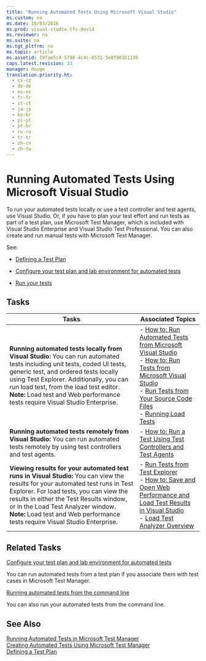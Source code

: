 ```yaml
---
title: "Running Automated Tests Using Microsoft Visual Studio"
ms.custom: na
ms.date: 10/03/2016
ms.prod: visual-studio-tfs-dev14
ms.reviewer: na
ms.suite: na
ms.tgt_pltfrm: na
ms.topic: article
ms.assetid: 19fae5c4-5798-4c4c-b531-3e8f901b1130
caps.latest.revision: 33
manager: douge
translation.priority.ht: 
  - cs-cz
  - de-de
  - es-es
  - fr-fr
  - it-it
  - ja-jp
  - ko-kr
  - pl-pl
  - pt-br
  - ru-ru
  - tr-tr
  - zh-cn
  - zh-tw
---
```

# Running Automated Tests Using Microsoft Visual Studio
To run your automated tests locally or use a test controller and test agents, use Visual Studio. Or, if you have to plan your test effort and run tests as part of a test plan, use Microsoft Test Manager, which is included with Visual Studio Enterprise and Visual Studio Test Professional. You can also create and run manual tests with Microsoft Test Manager.  
  
 See:  
  
-   [Defining a Test Plan](../Topic/Defining%20a%20Test%20Plan.md)  
  
-   [Configure your test plan and lab environment for automated tests](assetId:///6c6e2f57-f778-47e0-88f5-98e73b106db1)  
  
-   [Run your tests](../dv_TeamTestALM/Running-manual-tests-using-the-web-portal.md)  
  
## Tasks  
  
|Tasks|Associated Topics|  
|-----------|-----------------------|  
|**Running automated tests locally from Visual Studio:** You can run automated tests including unit tests, coded UI tests, generic test, and ordered tests locally using Test Explorer. Additionally, you can run load test, from the load test editor. **Note:**  Load test and Web performance tests require Visual Studio Enterprise.|-   [How to: Run Automated Tests from Microsoft Visual Studio](../dv_TeamTestALM/How-to--Run-Tests-from-Microsoft-Visual-Studio.md#RunTestsFromWindows)<br />-   [How to: Run Tests from Microsoft Visual Studio](../dv_TeamTestALM/How-to--Run-Tests-from-Microsoft-Visual-Studio.md)<br />-   [Run Tests from Your Source Code Files](../dv_TeamTestALM/How-to--Run-Tests-from-Microsoft-Visual-Studio.md#RunTestsFromSolutionFiles)<br />-   [Running Load Tests](../Topic/Running%20Load%20Tests.md)|  
|**Running automated tests remotely from Visual Studio:** You can run automated tests remotely by using test controllers and test agents.|-   [How to: Run a Test Using Test Controllers and Test Agents](../dv_TeamTestALM/How-to--Run-a-Test-Using-Test-Controllers-and-Test-Agents.md)|  
|**Viewing results for your automated test runs in Visual Studio:** You can view the results for your automated test runs in Test Explorer. For load tests, you can view the results in either the Test Results window, or in the Load Test Analyzer window. **Note:**  Load test and Web performance tests require Visual Studio Enterprise.|-   [Run Tests from Test Explorer](../dv_TeamTestALM/How-to--Run-Tests-from-Microsoft-Visual-Studio.md#RunTestsFromUnitTestExplorer)<br />-   [How to: Save and Open Web Performance and Load Test Results in Visual Studio](../dv_TeamTestALM/How-to--Save-and-Open-Web-Performance-and-Load-Test-Results-in-Visual-Studio.md)<br />-   [Load Test Analyzer Overview](../dv_TeamTestALM/Load-Test-Analyzer-Overview.md)|  
  
## Related Tasks  
 [Configure your test plan and lab environment for automated tests](assetId:///6c6e2f57-f778-47e0-88f5-98e73b106db1)  
  
 You can run automated tests from a test plan if you associate them with test cases in Microsoft Test Manager.  
  
 [Running automated tests from the command line](../dv_TeamTestALM/Running-automated-tests-from-the-command-line.md)  
  
 You can also run your automated tests from the command line.  
  
## See Also  
 [Running Automated Tests in Microsoft Test Manager](assetId:///0632f265-63fe-4859-a413-9bb934c66835)   
 [Creating Automated Tests Using Microsoft Test Manager](assetId:///7b5075ee-ddfe-411d-b1d4-94283550a5d0)   
 [Defining a Test Plan](../Topic/Defining%20a%20Test%20Plan.md)